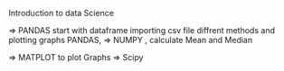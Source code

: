 Introduction to data Science

 =>  PANDAS start with dataframe importing csv file diffrent methods and plotting graphs
PANDAS,
=> NUMPY , calculate Mean and Median

=> MATPLOT to plot Graphs
=> Scipy
